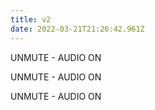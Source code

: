 ```yaml
---
title: v2
date: 2022-03-21T21:26:42.961Z
---
```

UNMUTE - AUDIO ON

UNMUTE - AUDIO ON

UNMUTE - AUDIO ON